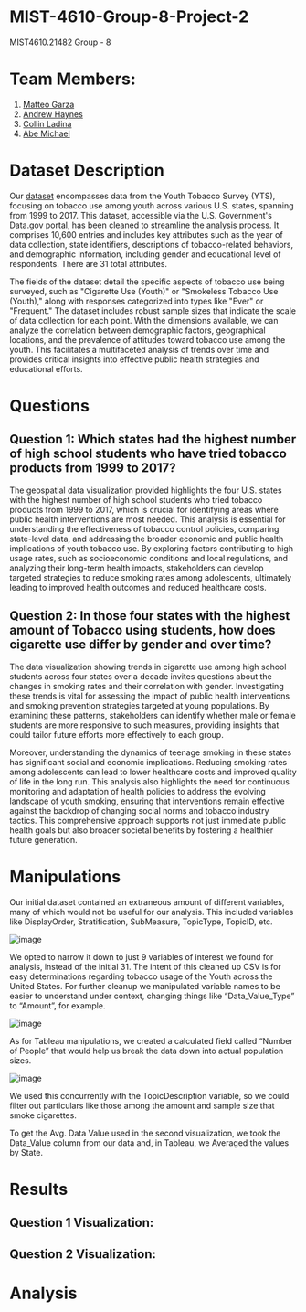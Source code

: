 # MIST-4610-Group-8-Project-2
MIST4610.21482 Group - 8

# Team Members:
1. [Matteo Garza](https://github.com/matteo101man)
2. [Andrew Haynes](https://github.com/AH171717)
3. [Collin Ladina](https://github.com/CollinLadina)
4. [Abe Michael](https://github.com/abemichael12)

# Dataset Description

Our [dataset](https://catalog.data.gov/dataset/youth-tobacco-survey-yts-data) encompasses data from the Youth Tobacco Survey (YTS), focusing on tobacco use among youth across various U.S. states, spanning from 1999 to 2017. This dataset, accessible via the U.S. Government's Data.gov portal, has been cleaned to streamline the analysis process. It comprises 10,600 entries and includes key attributes such as the year of data collection, state identifiers, descriptions of tobacco-related behaviors, and demographic information, including gender and educational level of respondents. There are 31 total attributes.

The fields of the dataset detail the specific aspects of tobacco use being surveyed, such as "Cigarette Use (Youth)" or "Smokeless Tobacco Use (Youth)," along with responses categorized into types like "Ever" or "Frequent." The dataset includes robust sample sizes that indicate the scale of data collection for each point. With the dimensions available, we can analyze the correlation between demographic factors, geographical locations, and the prevalence of attitudes toward tobacco use among the youth. This facilitates a multifaceted analysis of trends over time and provides critical insights into effective public health strategies and educational efforts.

# Questions

## Question 1: Which states had the highest number of high school students who have tried tobacco products from 1999 to 2017?

The geospatial data visualization provided highlights the four U.S. states with the highest number of high school students who tried tobacco products from 1999 to 2017, which is crucial for identifying areas where public health interventions are most needed. This analysis is essential for understanding the effectiveness of tobacco control policies, comparing state-level data, and addressing the broader economic and public health implications of youth tobacco use. By exploring factors contributing to high usage rates, such as socioeconomic conditions and local regulations, and analyzing their long-term health impacts, stakeholders can develop targeted strategies to reduce smoking rates among adolescents, ultimately leading to improved health outcomes and reduced healthcare costs.

## Question 2: In those four states with the highest amount of Tobacco using students, how does cigarette use differ by gender and over time? 

The data visualization showing trends in cigarette use among high school students across four states over a decade invites questions about the changes in smoking rates and their correlation with gender. Investigating these trends is vital for assessing the impact of public health interventions and smoking prevention strategies targeted at young populations. By examining these patterns, stakeholders can identify whether male or female students are more responsive to such measures, providing insights that could tailor future efforts more effectively to each group.

Moreover, understanding the dynamics of teenage smoking in these states has significant social and economic implications. Reducing smoking rates among adolescents can lead to lower healthcare costs and improved quality of life in the long run. This analysis also highlights the need for continuous monitoring and adaptation of health policies to address the evolving landscape of youth smoking, ensuring that interventions remain effective against the backdrop of changing social norms and tobacco industry tactics. This comprehensive approach supports not just immediate public health goals but also broader societal benefits by fostering a healthier future generation.

# Manipulations
Our initial dataset contained an extraneous amount of different variables, many of which would not be useful for our analysis. This included variables like DisplayOrder, Stratification, SubMeasure, TopicType, TopicID, etc.

![image](https://github.com/AH171717/MIST-4610-Group-8-Project-2/assets/128336029/5db25c77-2b44-46c8-9970-035dc15292e7)

We opted to narrow it down to just 9 variables of interest we found for analysis, instead of the initial 31. The intent of this cleaned up CSV is for easy determinations regarding tobacco usage of the Youth across the United States. For further cleanup we manipulated variable names to be easier to understand under context, changing things like “Data_Value_Type”  to “Amount”, for example. 

![image](https://github.com/AH171717/MIST-4610-Group-8-Project-2/assets/128336029/6e1aee8e-d7f3-4d74-a09e-3abbba53a180)

As for Tableau manipulations, we created a calculated field called “Number of People” that would help us break the data down into actual population sizes. 

![image](https://github.com/AH171717/MIST-4610-Group-8-Project-2/assets/128336029/cfb304d1-11ba-42e0-bd34-4d55c5479717)

We used this concurrently with the TopicDescription variable, so we could filter out particulars like those among the amount and sample size that smoke cigarettes.

To get the Avg. Data Value used in the second visualization, we took the Data_Value column from our data and, in Tableau, we Averaged the values by State.

# Results

## Question 1 Visualization:


## Question 2 Visualization:


# Analysis
